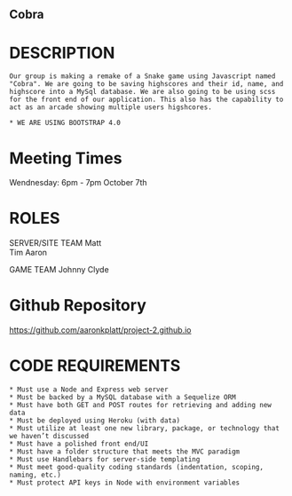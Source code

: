 ## Cobra


# DESCRIPTION
    Our group is making a remake of a Snake game using Javascript named "Cobra". We are going to be saving highscores and their id, name, and highscore into a MySql database. We are also going to be using scss for the front end of our application. This also has the capability to act as an arcade showing multiple users higshcores. 

    * WE ARE USING BOOTSTRAP 4.0

# Meeting Times
Wendnesday: 6pm - 7pm October 7th

# ROLES
SERVER/SITE TEAM
Matt  
Tim 
Aaron  

GAME TEAM
Johnny 
Clyde 

# Github Repository
https://github.com/aaronkplatt/project-2.github.io

# CODE REQUIREMENTS
    * Must use a Node and Express web server
    * Must be backed by a MySQL database with a Sequelize ORM 
    * Must have both GET and POST routes for retrieving and adding new data
    * Must be deployed using Heroku (with data)
    * Must utilize at least one new library, package, or technology that we haven’t discussed
    * Must have a polished front end/UI
    * Must have a folder structure that meets the MVC paradigm
    * Must use Handlebars for server-side templating
    * Must meet good-quality coding standards (indentation, scoping, naming, etc.)
    * Must protect API keys in Node with environment variables
